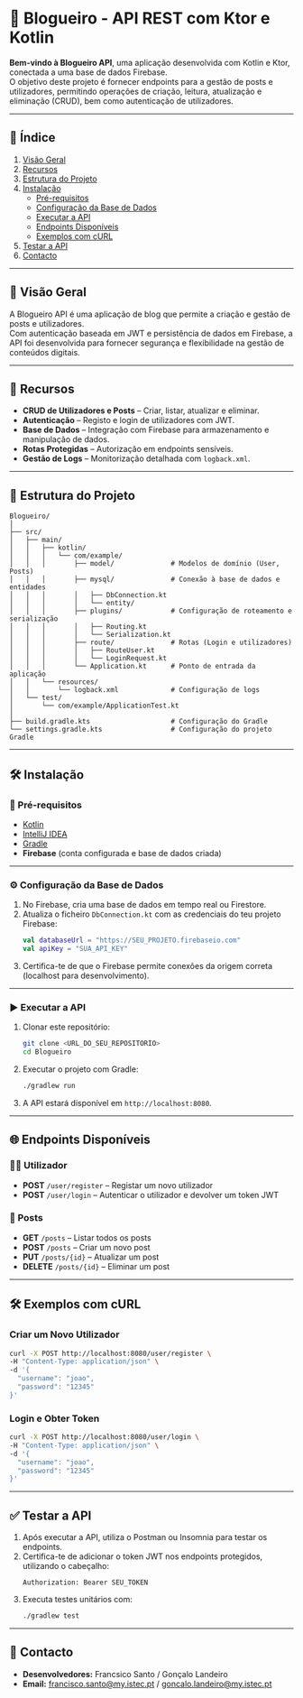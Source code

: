 # 📄 Blogueiro - API REST com Ktor e Kotlin  

**Bem-vindo à Blogueiro API**, uma aplicação desenvolvida com Kotlin e Ktor, conectada a uma base de dados Firebase.  
O objetivo deste projeto é fornecer endpoints para a gestão de posts e utilizadores, permitindo operações de criação, leitura, atualização e eliminação (CRUD), bem como autenticação de utilizadores.  

---

## 📑 Índice
1. [Visão Geral](#visão-geral)  
2. [Recursos](#recursos)  
3. [Estrutura do Projeto](#estrutura-do-projeto)  
4. [Instalação](#instalação)  
   - [Pré-requisitos](#pré-requisitos)  
   - [Configuração da Base de Dados](#configuração-da-base-de-dados)  
   - [Executar a API](#executar-a-api)  
   - [Endpoints Disponíveis](#endpoints-disponíveis)  
   - [Exemplos com cURL](#exemplos-com-curl)  
5. [Testar a API](#testar-a-api)  
6. [Contacto](#contacto)  

---

## 📜 Visão Geral  
A Blogueiro API é uma aplicação de blog que permite a criação e gestão de posts e utilizadores.  
Com autenticação baseada em JWT e persistência de dados em Firebase, a API foi desenvolvida para fornecer segurança e flexibilidade na gestão de conteúdos digitais.  

---

## 🔧 Recursos  
- **CRUD de Utilizadores e Posts** – Criar, listar, atualizar e eliminar.  
- **Autenticação** – Registo e login de utilizadores com JWT.  
- **Base de Dados** – Integração com Firebase para armazenamento e manipulação de dados.  
- **Rotas Protegidas** – Autorização em endpoints sensíveis.  
- **Gestão de Logs** – Monitorização detalhada com `logback.xml`.  

---

## 📂 Estrutura do Projeto  
```
Blogueiro/
│
├── src/
│   ├── main/
│   │   ├── kotlin/
│   │   │   └── com/example/
│   │   │       ├── model/              # Modelos de domínio (User, Posts)
│   │   │       ├── mysql/              # Conexão à base de dados e entidades
│   │   │       │   ├── DbConnection.kt
│   │   │       │   └── entity/
│   │   │       ├── plugins/            # Configuração de roteamento e serialização
│   │   │       │   ├── Routing.kt
│   │   │       │   └── Serialization.kt
│   │   │       ├── route/              # Rotas (Login e utilizadores)
│   │   │       │   ├── RouteUser.kt
│   │   │       │   └── LoginRequest.kt
│   │   │       └── Application.kt      # Ponto de entrada da aplicação
│   │   └── resources/
│   │       └── logback.xml             # Configuração de logs
│   └── test/
│       └── com/example/ApplicationTest.kt
│
├── build.gradle.kts                    # Configuração do Gradle
└── settings.gradle.kts                 # Configuração do projeto Gradle
```

---

## 🛠️ Instalação  

### 🔗 Pré-requisitos  
- [Kotlin](https://kotlinlang.org/)  
- [IntelliJ IDEA](https://www.jetbrains.com/idea/)  
- [Gradle](https://gradle.org/)  
- **Firebase** (conta configurada e base de dados criada)  

---

### ⚙️ Configuração da Base de Dados  
1. No Firebase, cria uma base de dados em tempo real ou Firestore.  
2. Atualiza o ficheiro `DbConnection.kt` com as credenciais do teu projeto Firebase:  
   ```kotlin
   val databaseUrl = "https://SEU_PROJETO.firebaseio.com"
   val apiKey = "SUA_API_KEY"
   ```
3. Certifica-te de que o Firebase permite conexões da origem correta (localhost para desenvolvimento).  

---

### ▶️ Executar a API  
1. Clonar este repositório:  
   ```bash
   git clone <URL_DO_SEU_REPOSITORIO>
   cd Blogueiro
   ```
2. Executar o projeto com Gradle:  
   ```bash
   ./gradlew run
   ```
3. A API estará disponível em `http://localhost:8080`.  

---

## 🌐 Endpoints Disponíveis  

### 🧑‍💻 Utilizador  
- **POST** `/user/register` – Registar um novo utilizador  
- **POST** `/user/login` – Autenticar o utilizador e devolver um token JWT  

### 📝 Posts  
- **GET** `/posts` – Listar todos os posts  
- **POST** `/posts` – Criar um novo post  
- **PUT** `/posts/{id}` – Atualizar um post  
- **DELETE** `/posts/{id}` – Eliminar um post  

---

## 🛠️ Exemplos com cURL  

### Criar um Novo Utilizador  
```bash
curl -X POST http://localhost:8080/user/register \
-H "Content-Type: application/json" \
-d '{
  "username": "joao",
  "password": "12345"
}'
```

### Login e Obter Token  
```bash
curl -X POST http://localhost:8080/user/login \
-H "Content-Type: application/json" \
-d '{
  "username": "joao",
  "password": "12345"
}'
```

---

## ✅ Testar a API  
1. Após executar a API, utiliza o Postman ou Insomnia para testar os endpoints.  
2. Certifica-te de adicionar o token JWT nos endpoints protegidos, utilizando o cabeçalho:  
   ```
   Authorization: Bearer SEU_TOKEN
   ```
3. Executa testes unitários com:  
   ```bash
   ./gradlew test
   ```  

---

## 📧 Contacto  
- **Desenvolvedores:** Francsico Santo / Gonçalo Landeiro  
- **Email:** francisco.santo@my.istec.pt / goncalo.landeiro@my.istec.pt  

